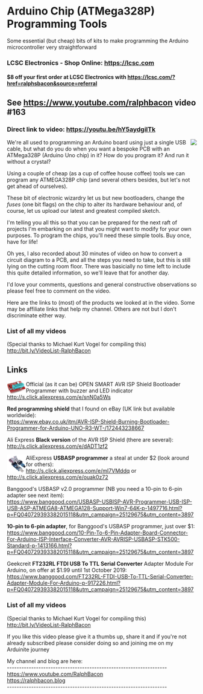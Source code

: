 # Arduino Chip (ATMega328P) Programming Tools
Some essential (but cheap) bits of kits to make programming the Arduino microcontroller very straightforward

### LCSC Electronics - Shop Online: https://lcsc.com
#### $8 off your first order at LCSC Electronics with https://lcsc.com/?href=ralphsbacon&source=referral

## See https://www.youtube.com/ralphbacon video #163
### Direct link to video: https://youtu.be/hY5aydgilTk

<image src="images/Shield_Programmer.JPG" align="right">
We're all used to programming an Arduino board using just a single USB cable, but what do you do when you want a bespoke PCB with an ATMega328P (Arduino Uno chip) in it? How do you program it? And run it without a crystal?

Using a couple of cheap (as a cup of coffee house coffee) tools we can program any ATMEGA328P chip (and several others besides, but let's not get ahead of ourselves).

These bit of electronic wizardry let us but new bootloaders, change the *fuses* (one bit flags) on the chip to alter its hardware behaviour and, of course, let us upload our latest and greatest compiled sketch.

I'm telling you all this so that you can be prepared for the next raft of projects I'm embarking on and that you might want to modify for your own purposes. To program the chips, you'll need these simple tools. Buy once, have for life!

Oh yes, I also recorded about 30 minutes of video on how to convert a circuit diagram to a PCB, and all the steps you need to take, but this is still lying on the cutting room floor. There was basicially no time left to include this quite detailed information, so we'll leave that for another day.

I'd love your comments, questions and general constructive observations so please feel free to comment on the video.

Here are the links to (most) of the products we looked at in the video. Some may be affiliate links that help my channel. Others are not but I don't discriminate either way.

### List of all my videos 
(Special thanks to Michael Kurt Vogel for compiling this)  
http://bit.ly/VideoList-RalphBacon

## Links

<img src="images/Shield_Programmer.JPG" width="10%" align="left" />

Official (as it can be) OPEN SMART AVR ISP Shield Bootloader Programmer with buzzer and LED indicator  
http://s.click.aliexpress.com/e/snN0a5Ws  


**Red programming shield** that I found on eBay (UK link but available worldwide):  
https://www.ebay.co.uk/itm/AVR-ISP-Shield-Burning-Bootloader-Programmer-for-Arduino-UNO-R3-WT-/172443238667


Ali Express **Black version** of the AVR ISP Shield (there are several):  
http://s.click.aliexpress.com/e/dADT1zf2


<img src="images/usbasp_programmer.JPG" width="10%" align="left" />

AliExpress **USBASP programmer** a steal at under $2 (look around for others):   
http://s.click.aliexpress.com/e/mI7VMddq or  
http://s.click.aliexpress.com/e/ouak0z72   


Banggood's USBASP v2.0 programmer (NB you need a 10-pin to 6-pin adapter see next item):  
https://www.banggood.com/USBASP-USBISP-AVR-Programmer-USB-ISP-USB-ASP-ATMEGA8-ATMEGA128-Support-Win7-64K-p-1497716.html?p=FQ040729393382015118&utm_campaign=25129675&utm_content=3897  


**10-pin to 6-pin adapter**, for Banggood's USBASP programmer, just over $1:  
https://www.banggood.com/10-Pin-To-6-Pin-Adapter-Board-Connector-For-Arduino-ISP-Interface-Converter-AVR-AVRISP-USBASP-STK500-Standard-p-1413166.html?p=FQ040729393382015118&utm_campaign=25129675&utm_content=3897  


Geekcreit **FT232RL FTDI USB To TTL Serial Converter** Adapter Module For Arduino, on offer at $1.99 until 1st October 2019:  
https://www.banggood.com/FT232RL-FTDI-USB-To-TTL-Serial-Converter-Adapter-Module-For-Arduino-p-917226.html?p=FQ040729393382015118&utm_campaign=25129675&utm_content=3897  

### List of all my videos  
(Special thanks to Michael Kurt Vogel for compiling this)   
http://bit.ly/VideoList-RalphBacon  

If you like this video please give it a thumbs up, share it and if you're not already subscribed please consider doing so and joining me on my Arduinite journey  

My channel and blog are here:  
\------------------------------------------------------------------  
https://www.youtube.com/RalphBacon  
https://ralphbacon.blog  
\------------------------------------------------------------------


